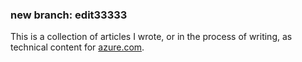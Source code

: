 ### new branch: edit33333
This is a collection of articles I wrote, or in the process of writing, as technical content for [azure.com](http://azure.com). 

